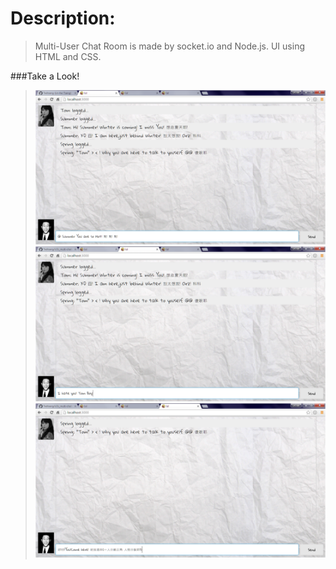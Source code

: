 Description:
============
>
>   Multi-User Chat Room is made by socket.io and Node.js. UI using HTML and CSS.  
>

###Take a Look!
>![github](https://github.com/Tedtseng/LOL_multi-chat-Room/blob/master/pic/00.png "00")
>![github](https://github.com/Tedtseng/LOL_multi-chat-Room/blob/master/pic/00.2.png "00.2")
>![github](https://github.com/Tedtseng/LOL_multi-chat-Room/blob/master/pic/00.3.png "00.3")
